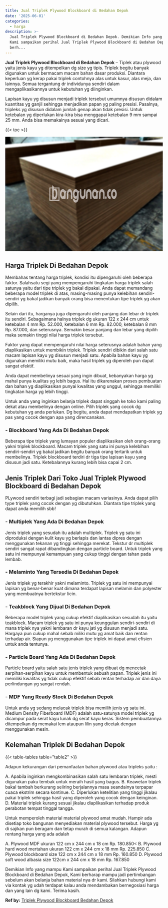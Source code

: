 ```yaml
---
title: Jual Triplek Plywood Blockboard di Bedahan Depok
date: '2025-06-01'
categories:
  - harga
description: >-
  Jual Triplek Plywood Blockboard di Bedahan Depok. Demikian Info yang mampu
  Kami sampaikan perihal Jual Triplek Plywood Blockboard di Bedahan Depok, Kami
  berh...
---
```


**Jual Triplek Plywood Blockboard di Bedahan Depok** – Tiplek atau plywood yaitu jenis kayu yg ditempelkan dg size yg tipis. Triplek begitu banyak digunakan untuk bermacam macam bahan dasar produksi. Diantara keperluan yg kerap pakai triplek contohnya alas untuk kasur, alas meja, dan lainnya. Semua tergantung dr individunya sendiri dalam mengaplikasikannya untuk kebutuhan yg diinginkan.

Lapisan kayu yg disusun menjadi triplek tersebut umumnya disusun didalam kuantitas yg ganjil sehingga menjadikan papan yg paling presisi. Pasalnya, tripleks yg disusun didalam jumlah genap akan tidak presisi. Untuk ketebalan yg diperlukan kira-kira bisa menggapai ketebalan 9 mm sampai 25 mm. Anda bisa memakainya sesuai yang dicari.

{{< toc >}}

![Jual Triplek Plywood Blockboard di Bedahan Depok](/images/jual-triplek-murah-41.png)

## Harga Triplek Di Bedahan Depok

Membahas tentang harga triplek, kondisi itu dipengaruhi oleh beberapa faktor. Salahsatu segi yang mempengaruhi tingkatan harga triplek salah satunya yaitu dari tipe triplek yg bakal dipakai. Anda dapat memandang beberapa model triplek di atas, masing-masing punya kelebihan sendiri-sendiri yg bakal jadikan banyak orang bisa menentukan tipe triplek yg akan dipilih.

Selain dari itu, harganya juga dipengaruhi oleh panjang dan lebar dr triplek itu sendiri. Sebagaimana halnya triplek dg ukuran 122 x 244 cm untuk ketebalan 4 mm Rp. 52.000, ketebalan 6 mm Rp. 82.000, ketebalan 8 mm Rp. 87.000, dan seterusnya. Semakin besar panjang dan lebar yang dipilih maka semakin tinggi nilai harga triplek tersebut.

Faktor yang dapat mempengaruhi nilai harga seterusnya adalah bahan yang diaplikasikan untuk membikin triplek. Triplek sendiri dibikin dari salah satu macam lapisan kayu yg disusun menjadi satu. Apabila bahan kayu yg digunakan memiliki mutu baik, maka hasil triplek yg diperoleh pun dapat sangat efektif.

Anda dapat membelinya sesuai yang ingin dibuat, kebanyakan harga yg mahal punya kualitas yg lebih bagus. Hal itu dikarenakan proses pembuatan dan bahan yg diaplikasikan punyai kwalitas yang unggul, sehingga memiliki tingkatan harga yg lebih tinggi.

Untuk anda yang inginkan belanja triplek dapat singgah ke toko kami paling dekat atau membelinya dengan online. Pilih triplek yang cocok dg kebutuhan yg anda perlukan. Dg begitu, anda dapat mendapatkan triplek yg pas yang cocok dengan apa yang direncanakan.

### \- Blockboard Yang Ada Di Bedahan Depok

Beberapa tipe triplek yang lumayan populer diaplikasikan oleh orang-orang yakni triplek blockboard. Macam triplek yang satu ini punya kelebihan sendiri-sendiri yg bakal jadikan begitu banyak orang tertarik untuk membelinya. Triplek blockboard terdiri dr tiga tipe lapisan kayu yang disusun jadi satu. Ketebalannya kurang lebih bisa capai 2 cm.

## Jenis Triplek Dari Toko Jual Triplek Plywood Blockboard di Bedahan Depok

PLywood sendiri terbagi jadi sebagian macam variasinya. Anda dapat pilih type triplek yang cocok dengan yg dibutuhkan. Diantara tipe triplek yang dapat anda memilih sbb!

### \- Multiplek Yang Ada Di Bedahan Depok

Jenis triplek yang sesudah itu adalah multiplek. Triplek yg satu ini diproduksi dengan kulit kayu yg berlapis dan lantas dipres dengan menggunakan tekanan yg tinggi sehingga merekat. Tekstur dr multiplek sendiri sangat rapat dibandingkan dengan particle board. Untuk triplek yang satu ini mempunyai kemampuan yang cukup tinggi dengan tahan pada lembab.

### \- Melaminto Yang Tersedia Di Bedahan Depok

Jenis triplek yg terakhir yakni melaminto. Triplek yg satu ini mempunyai lapisan yg benar-benar kuat dimana terdapat lapisan melamin dan polyester yang membuatnya bertekstur licin.

### \- Teakblock Yang Dijual Di Bedahan Depok

Beberapa model triplek yang cukup efektif diaplikasikan sesudah itu yaitu teakblock. Macam triplek yg satu ini punya keunggulan sendiri-sendiri di mana triplek nya yakni lembaran dr kayu jati yg disusun menjadi satu. Hargaya pun cukup mahal sebab miliki mutu yg amat baik dan rentan terhadap air. Siapun yg menggunakan tipe triplek ini dapat amat efisien untuk anda tentunya.

### \- Particle Board Yang Ada Di Bedahan Depok

Particle board yaitu salah satu jenis triplek yang dibuat dg mencetak serpihan-serpihan kayu untuk membentuk sebuah papan. Triplek jenis ini memiliki kwalitas yg tidak cukup efektif sebab rentan terhadap air dan daya perlindungan yg sangat rendah.

### \- MDF Yang Ready Stock Di Bedahan Depok

Untuk anda yg sedang melacak triplek bisa memilih jenis yg satu ini. Medium Density Fiberboard (MDF) adalah satu-satunya model triplek yg dicampur pada serat kayu lunak dg serat kayu keras. Sistem pembuatannya ditempelkan dg memakai lem ataupun lilin yang dicetak dengan menggunakan mesin.

## Kelemahan Triplek Di Bedahan Depok

{{< table-tables table="table2" >}}

Adapun kekurangan dari pemanfaatan bahan plywood atau tripleks yaitu :

A. Apabila inginkan mengkombinasikan salah satu lembaran triplek, mesti digunakan paku tembak untuk meraih hasil yang bagus. B. Keawetan triplek bakal tambah berkurang seiiring berjalannya masa seandainya terpapar cuaca ekstrim secara kontinue. C. Diperlukan ketelitian yang tinggi jikalau pakai triplek sehingga hasil yang diperoleh yang cocok dengan keinginan. D. Material triplek kurang sesuai jikalau diaplikasikan terhadap produk perabotan tempat tinggal tangga.

Untuk memperoleh material material plywood amat mudah. Hampir ada disetiap toko bangunan menyediakan material plywood tersebut. Harga yg di sajikan pun beragam dan tetap murah di semua kalangan. Adapun rentang harga yang ada adalah

A. Plywood MDF ukuran 122 cm x 244 cm x 18 cm Rp. 180.850< B. Plywood hard wood mertahan ukuran 122 cm x 244 cm x 18 mm Rp. 225.850 C. Plywood blockboard size 122 cm x 244 cm x 18 mm Rp. 160.850 D. Plywood soft wood albasia size 122cm x 244 cm x 18 mm Rp. 167.850

Demikian Info yang mampu Kami sampaikan perihal Jual Triplek Plywood Blockboard di Bedahan Depok, Kami berharap mampu jadi pertimbangan sebelum akan belanja bahan material nya dr kami. Silahkan hubungi kami via kontak yg udah terdapat kalau anda mendambakan bernegosiasi harga dan yang lain dg kami. Terima kasih.

**Ref by:** [Triplek Plywood Blockboard Bedahan Depok](https://id.wikipedia.org/wiki/Triplek)
